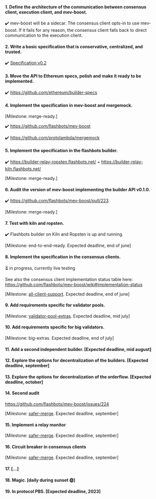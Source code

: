 #### 1. Define the architecture of the communication between consensus client, execution client, and mev-boost.

:heavy_check_mark: mev-boost will be a sidecar. The consensus client opts-in to use mev-boost. If it fails for any reason, the consensus client falls back to direct communication to the execution client.

#### 2. Write a basic specification that is conservative, centralized, and trusted.

:heavy_check_mark: [Specification v0.2](https://github.com/flashbots/mev-boost/blob/main/docs/specification.md)

#### 3. Move the API to Ethereum specs, polish and make it ready to be implemented.

:heavy_check_mark: https://github.com/ethereum/builder-specs

#### 4. Implement the specification in mev-boost and mergemock.

[Milestone: merge-ready.]

:heavy_check_mark: https://github.com/flashbots/mev-boost

:heavy_check_mark: https://github.com/protolambda/mergemock

#### 5. Implement the specification in the flashbots builder.

:heavy_check_mark: https://builder-relay-ropsten.flashbots.net/ + https://builder-relay-kiln.flashbots.net/

[Milestone: merge-ready.]

#### 6. Audit the version of mev-boost implementing the builder API v0.1.0.

:heavy_check_mark: https://github.com/flashbots/mev-boost/pull/223

[Milestone: merge-ready.]

#### 7. Test with kiln and ropsten.

:heavy_check_mark: Flashbots builder on Kiln and Ropsten is up and running.

[Milestone: end-to-end-ready. Expected deadline, end of june]

#### 8. Implement the specification in the consensus clients.

:hourglass_flowing_sand: in progress, currently live testing

See also the consensus client implementation status table here: https://github.com/flashbots/mev-boost/wiki#implementation-status

[Milestone: [all-client-support](https://github.com/flashbots/mev-boost/milestone/4). Expected deadline, end of june]

#### 9. Add requirements specific for validator pools.

[Milestone: [validator-pool-extras](https://github.com/flashbots/mev-boost/milestone/6). Expected deadline, mid july]

#### 10. Add requirements specific for big validators.

[Milestone: big-extras. Expected deadline, end of july]

#### 11. Add a second independent builder. [Expected deadline, mid august]

#### 12. Explore the options for decentralization of the builders. [Expected deadline, september]

#### 13. Explore the options for decentralization of the orderflow. [Expected deadline, october]

#### 14. Second audit

https://github.com/flashbots/mev-boost/issues/224

[Milestone: [safer-merge](https://github.com/flashbots/mev-boost/milestone/7). Expected deadline, september]

#### 15. Implement a relay monitor

[Milestone: [safer-merge](https://github.com/flashbots/mev-boost/milestone/7). Expected deadline, september]

#### 16. Circuit breaker in consensus clients

[Milestone: [safer-merge](https://github.com/flashbots/mev-boost/milestone/7). Expected deadline, september]

#### 17. [...]

#### 18. Magic. [daily during sunset :sun_with_face:]

#### 19. In protocol PBS. [Expected deadline, 2023]
